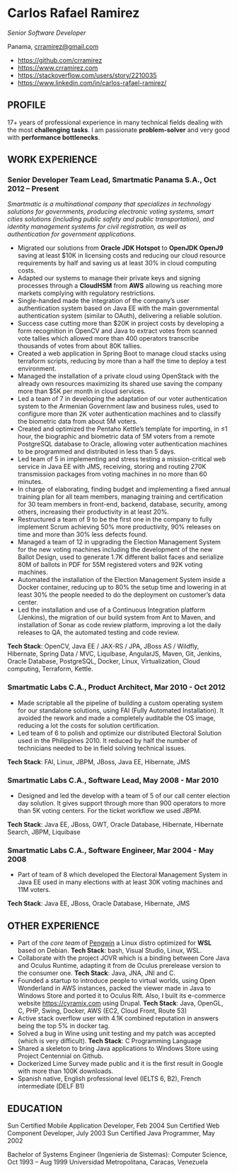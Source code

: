 # Carlos Rafael Ramirez
*Senior Software Developer*

Panama, crramirez@gmail.com
* https://github.com/crramirez
* https://www.crramirez.com
* https://stackoverflow.com/users/story/2210035
* https://www.linkedin.com/in/carlos-rafael-ramirez/

## PROFILE
17+ years of professional experience in many technical fields dealing with the most **challenging tasks**. I am passionate **problem-solver** and very good with **performance bottlenecks**.

## WORK EXPERIENCE

### Senior Developer Team Lead, Smartmatic Panama S.A., Oct 2012 – Present
*Smartmatic is a multinational company that specializes in technology solutions for governments, producing electronic voting systems, smart cities solutions (including public safety and public transportation), and identity management systems for civil registration, as well as authentication for government applications.*
* Migrated our solutions from **Oracle JDK Hotspot** to **OpenJDK OpenJ9** saving at least $10K in licensing costs and reducing our cloud resource requirements by half and saving us at least 30% in cloud computing costs.
* Adapted our systems to manage their private keys and signing processes through a **CloudHSM** from **AWS** allowing us reaching more markets complying with regulatory restrictions.
* Single-handed made the integration of the company’s user authentication system based on Java EE with the main governmental authentication system (similar to OAuth), delivering a reliable solution.
* Success case cutting more than $20K in project costs by developing a form recognition in OpenCV and Java to extract votes from scanned vote tallies which allowed more than 400 operators transcribe thousands of votes from about 80K tallies.
* Created a web application in Spring Boot to manage cloud stacks using terraform scripts, reducing by more than a half the time to deploy a test environment.
* Managed the installation of a private cloud using OpenStack with the already own resources maximizing its shared use saving the company more than $5K per month in cloud services.
* Led a team of 7 in developing the adaptation of our voter authentication system to the Armenian Government law and business rules, used to configure more than 2K voter authentication machines and to classify the biometric data from about 5M voters.
* Created and optimized the Pentaho Kettle’s template for importing, in ≤1 hour, the biographic and biometric data of 5M voters from a remote PostgreSQL database to Oracle, allowing voter authentication machines to be programmed and distributed in less than 5 days.
* Led team of 5 in implementing and stress testing a mission-critical web service in Java EE with JMS, receiving, storing and routing 270K transmission packages from voting machines in no more than 60 minutes.
* In charge of elaborating, finding budget and implementing a fixed annual training plan for all team members, managing training and certification for 30 team members in front-end, backend, database, security, among others, increasing their productivity in at least 20%.
* Restructured a team of 9 to be the first one in the company to fully implement Scrum achieving 50% more productivity, 90% releases on time and more than 30% less defects found.
* Managed a team of 12 in upgrading the Election Management System for the new voting machines including the development of the new Ballot Design, used to generate 1.7K different ballot faces and serialize 80M of ballots in PDF for 55M registered voters and 92K voting machines.
* Automated the installation of the Election Management System inside a Docker container, reducing up to 80% the setup time and lowering in at least 30% the people needed to do the deployment on customer’s data center.
* Led the installation and use of a Continuous Integration platform (Jenkins), the migration of our build system from Ant to Maven, and installation of Sonar as code review platform, improving a lot the daily releases to QA, the automated testing and code review.

**Tech Stack**: OpenCV, Java EE / JAX-RS / JPA, JBoss AS / Wildfly, Hibernate, Spring Data / MVC, Liquibase, AngularJS, Maven, Git, Jenkins, Oracle Database, PostgreSQL, Docker, Linux, Virtualization, Cloud computing, Terraform, Kettle.

### Smartmatic Labs C.A., Product Architect, Mar 2010 - Oct 2012
* Made scriptable all the pipeline of building a custom operating system for our standalone solutions, using FAI (Fully Automated Installation). It avoided the rework and made a completely auditable the OS image, reducing a lot the costs for solution certification.
* Led team of 6 to polish and optimize our distributed Electoral Solution used in the Philippines 2010. It reduced by half the number of technicians needed to be in field solving technical issues.

**Tech Stack**: FAI, Linux, JBPM, JBoss, Java EE, Hibernate, JMS
### Smartmatic Labs C.A., Software Lead, May 2008 - Mar 2010
* Designed and led the develop with a team of 5 of our call center election day solution. It gives support through more than 900 operators to more than 5K voting centers. For the ticket workflow we used JBPM.

**Tech Stack**: Java EE, JBoss, GWT, Oracle Database, Hibernate, Hibernate Search, JBPM, Liquibase
### Smartmatic Labs C.A., Software Engineer, Mar 2004 - May 2008
* Part of team of 8 which developed the Electoral Management System in Java EE used in many elections with at least 30K voting machines and 11M voters.

**Tech Stack**: Java EE, JBoss, Oracle Database, Hibernate, JMS

## OTHER EXPERIENCE
* Part of the *core team* of [Pengwin](https://github.com/WhitewaterFoundry/Pengwin#core-team) a Linux distro optimized for **WSL** based on Debian. **Tech Stack**: bash, Visual Studio, Linux, WSL.
* Collaborate with the project JOVR which is a binding between Core Java and Oculus Runtime, adapting it from de Oculus prerelease version to the consumer one. **Tech Stack**: Java, JNA, JNI and C.
* Founded a startup to introduce people to virtual worlds, using Open Wonderland in AWS instances, packed the viewer made in Java to Windows Store and ported it to Oculus Rift. Also, I built its e-commerce website https://cyramix.com using Drupal. **Tech Stack**: Java, OpenGL, C, PHP, Swing, Docker, AWS (EC2, Cloud Front, Route 53)
* Active stack overflow user with 4.1K combined reputation in answers being the top 5% in docker tag.
* Solved a bug in Wine using unit testing and my patch was accepted (which is very difficult). **Tech Stack**: C Programming Language
* Shared a skeleton to bring Java applications to Windows Store using Project Centennial on Github.
* Dockerized Lime Survey made public and it is the first result in Google with more than 100K downloads.
* Spanish native, English professional level (IELTS 6, B2), French intermediate (DELF B1)

## EDUCATION

Sun Certified Mobile Application Developer, Feb 2004
Sun Certified Web Component Developer, July 2003
Sun Certified Java Programmer, May 2002

Bachelor of Systems Engineer (Ingenieria de Sistemas): Computer Science, Oct 1993 – Aug 1999
Universidad Metropolitana, Caracas, Venezuela

